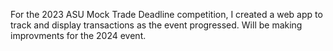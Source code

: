 For the 2023 ASU Mock Trade Deadline competition, I created a web app to track and display transactions as the event progressed. Will be making improvments for the 2024 event.
